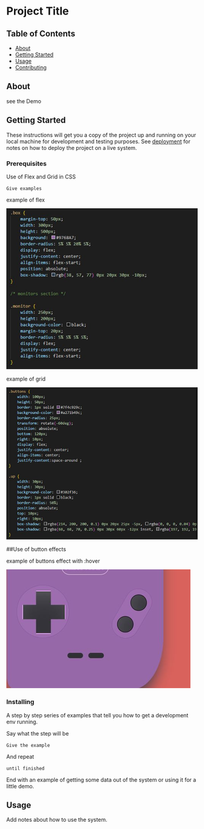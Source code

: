 # Project Title

## Table of Contents

- [About](#about)
- [Getting Started](#getting_started)
- [Usage](#usage)
- [Contributing](../CONTRIBUTING.md)

## About <a name = "about"></a>

see the <a><link href="https://a-toscan.github.io/VideoGame-console/" target="_blank">Demo</a>

## Getting Started <a name = "getting_started"></a>

These instructions will get you a copy of the project up and running on your local machine for development and testing purposes. See [deployment](#deployment) for notes on how to deploy the project on a live system.

### Prerequisites

Use of Flex and Grid in CSS

```
Give examples
```

example of flex

<img src="/img/flex.JPG" alt="example of flex">

example of grid

<img src="/img/grid.JPG" alt="example of grid">

##Use of button effects

example of buttons effect with :hover

<img src="/img/hover.JPG" alt="example of button effect">

### Installing

A step by step series of examples that tell you how to get a development env running.

Say what the step will be

```
Give the example
```

And repeat

```
until finished
```

End with an example of getting some data out of the system or using it for a little demo.

## Usage <a name = "usage"></a>

Add notes about how to use the system.
